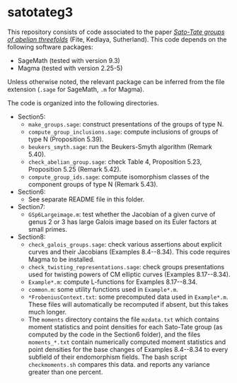 # satotateg3
This repository consists of code associated to the paper [*Sato-Tate groups of abelian threefolds*](http://arxiv.org/abs/2106.13759
) (Fite, Kedlaya, Sutherland).
This code depends on the following software packages:

- SageMath (tested with version 9.3)
- Magma (tested with version 2.25-5)

Unless otherwise noted, the relevant package can be inferred from the file extension (`.sage` for SageMath, `.m` for Magma).

The code is organized into the following directories.

- Section5:
    - `make_groups.sage`: construct presentations of the groups of type N.
    - `compute_group_inclusions.sage`: compute inclusions of groups of type N (Proposition 5.39).
    - `beukers_smyth.sage`: run the Beukers-Smyth algorithm (Remark 5.40).
    - `check_abelian_group.sage`: check Table 4, Proposition 5.23, Proposition 5.25 (Remark 5.42).
    - `compute_group_ids.sage`: compute isomorphism classes of the component groups of type N (Remark 5.43).
- Section6:
    - See separate README file in this folder.
- Section7:
    - `GSp6Largeimage.m`: test whether the Jacobian of a given curve of genus 2 or 3 has large Galois image based on its Euler factors at small primes.
- Section8:
    - `check_galois_groups.sage`: check various assertions about explicit curves and their Jacobians (Examples 8.4--8.34). This code requires Magma to be installed.
    - `check_twisting_representations.sage`: check groups presentations used for twisting powers of CM elliptic curves (Examples 8.17--8.34).
    - `Example*.m`: compute L-functions for Examples 8.17--8.34.
    - `common.m`: some utility functions used in `Example*.m`.
    - `*FrobeniusContext.txt`: some precomputed data used in `Example*.m`.  These files will automatically be recomputed if absent, but this takes much longer.
    - The `moments` directory contains the file `mzdata.txt` which contains moment statistics and point densities for each Sato-Tate group (as computed by the code in the Section6 folder), and the files `moments_*.txt` contain numerically computed moment statistics and point densities for the base changes of Examples 8.4--8.34 to every subfield of their endomorphism fields.  The bash script `checkmoments.sh` compares this data. and reports any variance greater than one percent.
